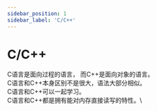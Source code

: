 ```yaml
---
sidebar_position: 1
sidebar_label: 'C/C++'
---
```


# C/C++

C语言是面向过程的语言， 而C++是面向对象的语言。\
C语言和C++本身区别不是很大，语法大部分相似。\
C语言和C++可以一起学习。\
C语言和C++都是拥有能对内存直接读写的特性。\